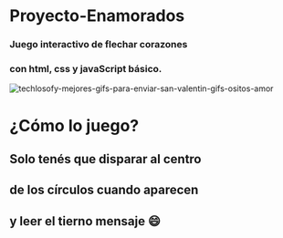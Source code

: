 # Proyecto-Enamorados
### Juego interactivo de flechar corazones
### con html, css y javaScript básico.

![techlosofy-mejores-gifs-para-enviar-san-valentin-gifs-ositos-amor](https://user-images.githubusercontent.com/111775575/220665605-5d60422d-6820-412f-8027-ba517082ec93.gif)

# ¿Cómo lo juego?

## Solo tenés que disparar al centro
## de los círculos cuando aparecen
## y leer el tierno mensaje :smile:
